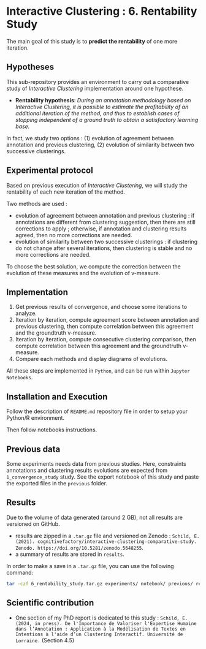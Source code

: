 # Interactive Clustering : 6. Rentability Study

The main goal of this study is to **predict the rentability** of one more iteration.


## Hypotheses

This sub-repository provides an environment to carry out a comparative study of _Interactive Clustering_ implementation around one hypothese.
- **Rentability hypothesis**: _During an annotation methodology based on Interactive Clustering, it is possible to estimate the profitability of an additional iteration of the method, and thus to establish cases of stopping independent of a ground truth to obtain a satisfactory learning base._

In fact, we study two options : (1) evolution of agreement between annotation and previous clustering, (2) evolution of similarity between two successive clusterings.

## Experimental protocol

Based on previous execution of _Interactive Clustering_, we will study the rentability of each new iteration of the method.

Two methods are used :
- evolution of agreement between annotation and previous clustering : if annotations are different from clustering suggestion, then there are still corrections to apply ; otherwise, if annotation and clustering results agreed, then no more corrections are needed.
- evolution of similarity between two successive clusterings : if clustering do not change after several iterations, then clustering is stable and no more corrections are needed.

To choose the best solution, we compute the correction between the evolution of these measures and the evolution of v-measure.


## Implementation

1. Get previous results of convergence, and choose some iterations to analyze.
2. Iteration by iteration, compute agreement score between annotation and previous clustering, then compute correlation between this agreement and the groundtruth v-measure.
3. Iteration by iteration, compute consecutive clustering comparison, then compute correlation between this agreement and the groundtruth v-measure.
4. Compare each methods and display diagrams of evolutions.

All these steps are implemented in `Python`, and can be run within `Jupyter Notebooks`.


## Installation and Execution

Follow the description of `README.md` repository file in order to setup your Python/R environment.

Then follow notebooks instructions.


## Previous data

Some experiments needs data from previous studies.
Here, constraints annotations and clustering results evolutions are expected from `1_convergence_study` study.
See the export notebook of this study and paste the exported files in the `previous` folder.


## Results

Due to the volume of data generated (around 2 GB), not all results are versioned on GitHub.

- results are zipped in a `.tar.gz` file and versioned on Zenodo : `Schild, E. (2021). cognitivefactory/interactive-clustering-comparative-study. Zenodo. https://doi.org/10.5281/zenodo.5648255`.
- a summary of results are stored in `results`.

In order to make a save in a `.tar.gz` file, you can use the following command:
```bash
tar -czf 6_rentability_study.tar.gz experiments/ notebook/ previous/ results/ README.md
```


## Scientific contribution

- One section of my PhD report is dedicated to this study : `Schild, E. (2024, in press). De l'Importance de Valoriser l'Expertise Humaine dans l’Annotation : Application à la Modélisation de Textes en Intentions à l'aide d’un Clustering Interactif. Université de Lorraine.` (Section 4.5)